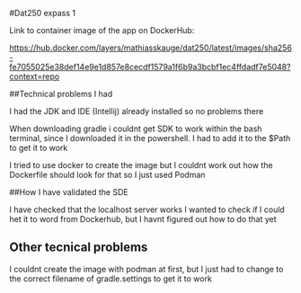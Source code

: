 #Dat250 expass 1

Link to container image of the app on DockerHub:

https://hub.docker.com/layers/mathiasskauge/dat250/latest/images/sha256-fe7055025e38def14e9e1d857e8cecdf1579a1f6b9a3bcbf1ec4ffdadf7e5048?context=repo

##Technical problems I had

I had the JDK and IDE (Intellij) already installed so no problems there

When downloading gradle i couldnt get SDK to work within the bash terminal, since I downloaded it in the powershell. I had to add it to the $Path to get it to work

I tried to use docker to create the image but I couldnt work out how the Dockerfile should look for that so I just used Podman

##How I have validated the SDE

I have checked that the localhost server works
I wanted to check if I could het it to word from Dockerhub, but I havnt figured out how to do that yet

## Other tecnical problems
I couldnt create the image with podman at first, but I just had to change to the correct filename of gradle.settings to get it to work




